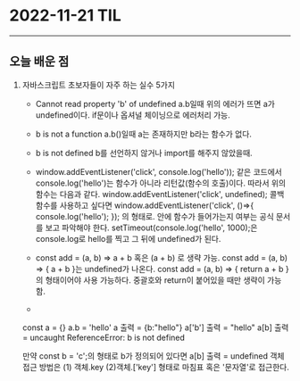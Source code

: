 # 2022-11-21 TIL

---

## 오늘 배운 점

1. 자바스크립트 초보자들이 자주 하는 실수 5가지

    - Cannot read property 'b' of undefined
    a.b일때 위의 에러가 뜨면 a가 undefined이다. 
    if문이나 옵셔널 체이닝으로 에러처리 가능.

    - b is not a function
    a.b()일때 a는 존재하지만 b라는 함수가 없다.

    - b is not defined 
    b를 선언하지 않거나 import를 해주지 않았을때.

    - window.addEventListener('click', console.log('hello')); 같은 코드에서
    console.log('hello')는 함수가 아니라 리턴값(함수의 호출)이다. 따라서 위의 함수는 다음과 같다.
    window.addEventListener('click', undefined);
    콜백함수를 사용하고 싶다면
    window.addEventListener('click', ()=>{
        	console.log('hello');
    });
    의 형태로. 안에 함수가 들어가는지 여부는 공식 문서를 보고 파악해야 한다.
    setTimeout(console.log('hello', 1000);은 console.log로 hello를 찍고 그 뒤에 undefined가 된다.

    - const add = (a, b) => a + b 혹은 (a + b) 로 생략 가능.
    const add = (a, b) => { a + b }는 undefined가 나온다.
    const add = (a, b) => { return a + b }의 형태이어야 사용 가능하다.
    중괄호와 return이 붙어있을 때만 생략이 가능함.

    -
    const a = {}
    a.b = 'hello'
    a 출력 = {b:"hello"}
    a['b'] 출력 = "hello"
    a[b] 출력 = uncaught ReferenceError: b is not defined
    
    만약 const b = 'c';의 형태로 b가 정의되어 있다면
    a[b] 출력 = undefined
    객체 접근 방법은 (1) 객체.key (2)객체.['key'] 형태로 마침표 혹은 '문자열'로 접근한다.